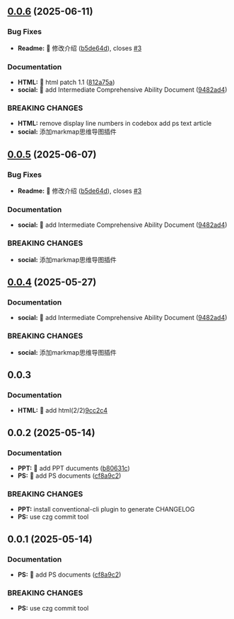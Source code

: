 ## [0.0.6](https://github.com/passwordgloo/vientiane/compare/v0.0.2...v0.0.6) (2025-06-11)


### Bug Fixes

* **Readme:** :bug: 修改介绍 ([b5de64d](https://github.com/passwordgloo/vientiane/commit/b5de64d3a1ab6b3acc6b8852af5d0782c988736f)), closes [#3](https://github.com/passwordgloo/vientiane/issues/3)


### Documentation

* **HTML:** :memo: html patch 1.1 ([812a75a](https://github.com/passwordgloo/vientiane/commit/812a75afb3ccfe32b757c9de61604f9887a8f9c7))
* **social:** :memo: add Intermediate Comprehensive Ability Document ([9482ad4](https://github.com/passwordgloo/vientiane/commit/9482ad40c11266311c98e13c2a6d29d12609cf6c))


### BREAKING CHANGES

* **HTML:** remove display line numbers in codebox
add ps text article
* **social:** 添加markmap思维导图插件



## [0.0.5](https://github.com/passwordgloo/vientiane/compare/v0.0.2...v0.0.5) (2025-06-07)


### Bug Fixes

* **Readme:** :bug: 修改介绍 ([b5de64d](https://github.com/passwordgloo/vientiane/commit/b5de64d3a1ab6b3acc6b8852af5d0782c988736f)), closes [#3](https://github.com/passwordgloo/vientiane/issues/3)


### Documentation

* **social:** :memo: add Intermediate Comprehensive Ability Document ([9482ad4](https://github.com/passwordgloo/vientiane/commit/9482ad40c11266311c98e13c2a6d29d12609cf6c))


### BREAKING CHANGES

* **social:** 添加markmap思维导图插件



## [0.0.4](https://github.com/passwordgloo/vientiane/compare/v0.0.2...v0.0.4) (2025-05-27)


### Documentation

* **social:** :memo: add Intermediate Comprehensive Ability Document ([9482ad4](https://github.com/passwordgloo/vientiane/commit/9482ad40c11266311c98e13c2a6d29d12609cf6c))


### BREAKING CHANGES

* **social:** 添加markmap思维导图插件

## 0.0.3

### Documentation

* **HTML:** :memo: add html(2/2)[9cc2c4](https://github.com/passwordgloo/vientiane/commit/9cc2c45f608fa46a428e538cb4952d31a5f3ec06)


## 0.0.2 (2025-05-14)


### Documentation

* **PPT:** :memo: add PPT ducuments ([b80631c](https://github.com/passwordgloo/vientiane/commit/b80631cfbf4a91029ab44022861ae90c039c5144))
* **PS:** :memo: add PS documents ([cf8a9c2](https://github.com/passwordgloo/vientiane/commit/cf8a9c2035b45fb8fa98c3456e9801db06b84bb0))


### BREAKING CHANGES

* **PPT:** install conventional-cli plugin to generate CHANGELOG
* **PS:** use czg commit tool



## 0.0.1 (2025-05-14)

### Documentation

* **PS:** :memo: add PS documents ([cf8a9c2](https://github.com/passwordgloo/vientiane/commit/cf8a9c2035b45fb8fa98c3456e9801db06b84bb0))


### BREAKING CHANGES

* **PS:** use czg commit tool








